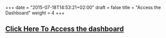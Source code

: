 +++
date = "2015-07-18T14:53:21+02:00"
draft = false
title = "Access the Dashboard"
weight = 4
+++

## [Click Here To Access the dashboard](https://datavaapps.shinyapps.io/dailygradedash)
